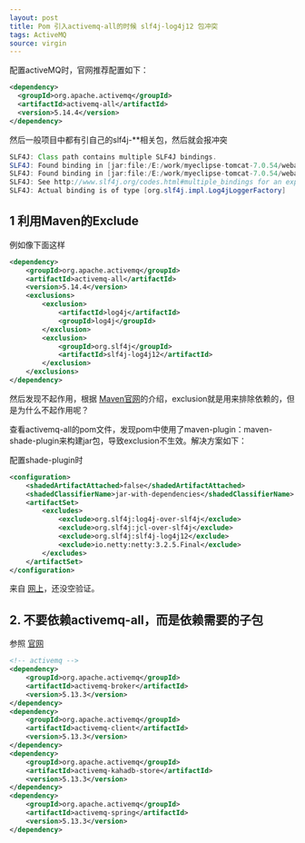 ```yaml
---
layout: post
title: Pom 引入activemq-all的时候 slf4j-log4j12 包冲突
tags: ActiveMQ
source: virgin
---
```


配置activeMQ时，官网推荐配置如下：

```xml
<dependency>
  <groupId>org.apache.activemq</groupId>
  <artifactId>activemq-all</artifactId>
  <version>5.14.4</version>
</dependency>
```

然后一般项目中都有引自己的slf4j-**相关包，然后就会报冲突
```java
SLF4J: Class path contains multiple SLF4J bindings.
SLF4J: Found binding in [jar:file:/E:/work/myeclipse-tomcat-7.0.54/webapps/ssmDemo-web/WEB-INF/lib/activemq-all-5.9.0.jar!/org/slf4j/impl/StaticLoggerBinder.class]
SLF4J: Found binding in [jar:file:/E:/work/myeclipse-tomcat-7.0.54/webapps/ssmDemo-web/WEB-INF/lib/slf4j-log4j12-1.7.7.jar!/org/slf4j/impl/StaticLoggerBinder.class]
SLF4J: See http://www.slf4j.org/codes.html#multiple_bindings for an explanation.
SLF4J: Actual binding is of type [org.slf4j.impl.Log4jLoggerFactory]
```

## 1 利用Maven的Exclude
例如像下面这样
```xml
<dependency>
    <groupId>org.apache.activemq</groupId>
    <artifactId>activemq-all</artifactId>
    <version>5.14.4</version>
    <exclusions>
        <exclusion>
            <artifactId>log4j</artifactId>
            <groupId>log4j</groupId>
        </exclusion>
        <exclusion>
            <groupId>org.slf4j</groupId>
            <artifactId>slf4j-log4j12</artifactId>
        </exclusion>
    </exclusions>
</dependency>
```

然后发现不起作用，根据 [Maven官网](http://maven.apache.org/guides/introduction/introduction-to-optional-and-excludes-dependencies.html)的介绍，exclusion就是用来排除依赖的，但是为什么不起作用呢？

查看activemq-all的pom文件，发现pom中使用了maven-plugin：maven-shade-plugin来构建jar包，导致exclusion不生效。解决方案如下：

配置shade-plugin时
```xml
<configuration>
    <shadedArtifactAttached>false</shadedArtifactAttached>
    <shadedClassifierName>jar-with-dependencies</shadedClassifierName>
    <artifactSet>
        <excludes>
            <exclude>org.slf4j:log4j-over-slf4j</exclude>
            <exclude>org.slf4j:jcl-over-slf4j</exclude>
            <exclude>org.slf4j:slf4j-log4j12</exclude>
            <exclude>io.netty:netty:3.2.5.Final</exclude>
        </excludes>
    </artifactSet>
</configuration>
```
来自 [网上](http://bbs.csdn.net/topics/391959528)，还没空验证。

## 2. 不要依赖activemq-all，而是依赖需要的子包
参照 [官网](http://activemq.apache.org/version-5-initial-configuration.html)
```xml
<!-- activemq -->
<dependency>
    <groupId>org.apache.activemq</groupId>
    <artifactId>activemq-broker</artifactId>
    <version>5.13.3</version>
</dependency>
<dependency>
    <groupId>org.apache.activemq</groupId>
    <artifactId>activemq-client</artifactId>
    <version>5.13.3</version>
</dependency>
<dependency>
    <groupId>org.apache.activemq</groupId>
    <artifactId>activemq-kahadb-store</artifactId>
    <version>5.13.3</version>
</dependency>
<dependency>
    <groupId>org.apache.activemq</groupId>
    <artifactId>activemq-spring</artifactId>
    <version>5.13.3</version>
</dependency>
```
